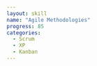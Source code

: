 ```yaml
---
layout: skill
name: "Agile Methodologies"
progress: 85
categories:
  - Scrum
  - XP
  - Kanban
---
```


